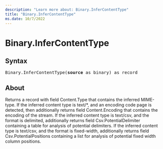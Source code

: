 ```yaml
---
description: "Learn more about: Binary.InferContentType"
title: "Binary.InferContentType"
ms.date: 10/7/2022
---
```

# Binary.InferContentType

## Syntax

<pre>
Binary.InferContentType(<b>source</b> as binary) as record
</pre>

## About

Returns a record with field Content.Type that contains the inferred MIME-type. If the inferred content type is text/*, and an encoding code page is detected, then additionally returns field Content.Encoding that contains the encoding of the stream. If the inferred content type is text/csv, and the format is delimited, additionally returns field Csv.PotentialDelimiter containing a table for analysis of potential delimiters. If the inferred content type is text/csv, and the format is fixed-width, additionally returns field Csv.PotentialPositions containing a list for analysis of potential fixed width column positions.
